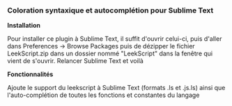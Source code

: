 ### Coloration syntaxique et autocomplétion pour Sublime Text

**Installation**

Pour installer ce plugin à Sublime Text, il suffit d'ouvrir celui-ci, puis d'aller dans Preferences -> Browse Packages puis de dézipper le fichier LeekScript.zip dans un dossier nommé "LeekScript" dans la fenêtre qui vient de s'ouvrir. Relancer Sublime Text et voilà

**Fonctionnalités**

Ajoute le support du leekscript à Sublime Text (formats .ls et .js.ls) ainsi que l'auto-complétion de toutes les fonctions et constantes du langage